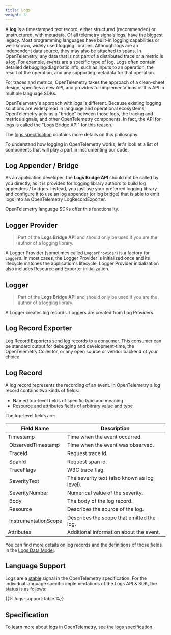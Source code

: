```yaml
---
title: Logs
weight: 3
---
```


A **log** is a timestamped text record, either structured (recommended) or
unstructured, with metadata. Of all telemetry signals logs, have the biggest
legacy. Most programming languages have built-in logging capabilities or
well-known, widely used logging libraries. Although logs are an independent data
source, they may also be attached to spans. In OpenTelemetry, any data that is
not part of a distributed trace or a metric is a log. For example, _events_ are
a specific type of log. Logs often contain detailed debugging/diagnostic info,
such as inputs to an operation, the result of the operation, and any supporting
metadata for that operation.

For traces and metrics, OpenTelemetry takes the approach of a clean-sheet
design, specifies a new API, and provides full implementations of this API in
multiple language SDKs.

OpenTelemetry's approach with logs is different. Because existing logging
solutions are widespread in language and operational ecosystems, OpenTelemetry
acts as a "bridge" between those logs, the tracing and metrics signals, and
other OpenTelemetry components. In fact, the API for logs is called the "Logs
Bridge API" for this reason.

The [logs specification][] contains more details on this philosophy.

To understand how logging in OpenTelemetry works, let's look at a list of
components that will play a part in instrumenting our code.

## Log Appender / Bridge

As an application developer, the **Logs Bridge API** should not be called by you
directly, as it is provided for logging library authors to build log appenders /
bridges. Instead, you just use your preferred logging library and configure it
to use an log appender (or log bridge) that is able to emit logs into an
OpenTelemetry LogRecordExporter.

OpenTelemetry language SDKs offer this functionality.

## Logger Provider

> Part of the **Logs Bridge API** and should only be used if you are the author
> of a logging library.

A Logger Provider (sometimes called `LoggerProvider`) is a factory for
`Logger`s. In most cases, the Logger Provider is initialized once and its
lifecycle matches the application's lifecycle. Logger Provider initialization
also includes Resource and Exporter initialization.

## Logger

> Part of the **Logs Bridge API** and should only be used if you are the author
> of a logging library.

A Logger creates log records. Loggers are created from Log Providers.

## Log Record Exporter

Log Record Exporters send log records to a consumer. This consumer can be
standard output for debugging and development-time, the OpenTelemetry Collector,
or any open source or vendor backend of your choice.

## Log Record

A log record represents the recording of an event. In OpenTelemetry a log record
contains two kinds of fields:

- Named top-level fields of specific type and meaning
- Resource and attributes fields of arbitrary value and type

The top-level fields are:

| Field Name            | Description                                  |
| --------------------- | -------------------------------------------- |
| Timestamp             | Time when the event occurred.                |
|  ObservedTimestamp    | Time when the event was observed.            |
|  TraceId              | Request trace id.                            |
|  SpanId               | Request span id.                             |
|  TraceFlags           | W3C trace flag.                              |
|  SeverityText         | The severity text (also known as log level). |
|  SeverityNumber       | Numerical value of the severity.             |
|  Body                 | The body of the log record.                  |
|  Resource             | Describes the source of the log.             |
|  InstrumentationScope | Describes the scope that emitted the log.    |
| Attributes            | Additional information about the event.      |

You can find more details on log records and the definitions of those fields in
the
[Logs Data Model](https://opentelemetry.io/docs/specs/otel/logs/data-model/).

## Language Support

Logs are a [stable](/docs/specs/otel/versioning-and-stability/#stable) signal in
the OpenTelemetry specification. For the individual language specific
implementations of the Logs API & SDK, the status is as follows:

{{% logs-support-table %}}

## Specification

To learn more about logs in OpenTelemetry, see the [logs specification][].

[logs specification]: /docs/specs/otel/overview/#log-signal
